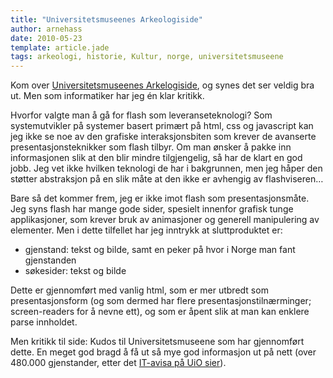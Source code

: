 ```yaml
---
title: "Universitetsmuseenes Arkeologiside"
author: arnehass
date: 2010-05-23
template: article.jade
tags: arkeologi, historie, Kultur, norge, universitetsmuseene
---
```


<p>Kom over <a href="http://www.unimus.no/arkeologi/">Universitetsmuseenes Arkelogiside</a>, og synes det ser veldig bra ut. Men som informatiker har jeg én klar kritikk.</p>
<p>Hvorfor valgte man å gå for flash som leveranseteknologi? Som systemutvikler på systemer basert primært på html, css og javascript kan jeg ikke se noe av den grafiske interaksjonsbiten som krever de avanserte presentasjonsteknikker som flash tilbyr. Om man ønsker å pakke inn informasjonen slik at den blir mindre tilgjengelig, så har de klart en god jobb. Jeg vet ikke hvilken teknologi de har i bakgrunnen, men jeg håper den støtter abstraksjon på en slik måte at den ikke er avhengig av flashviseren…</p>
<p>Bare så det kommer frem, jeg er ikke imot flash som presentasjonsmåte. Jeg syns flash har mange gode sider, spesielt innenfor grafisk tunge applikasjoner, som krever bruk av animasjoner og generell manipulering av elementer. Men i dette tilfellet har jeg inntrykk at sluttproduktet er:</p>
<ul>
<li>gjenstand: tekst og bilde, samt en peker på hvor i Norge man fant gjenstanden</li>
<li>søkesider: tekst og bilde</li>
</ul>
<p>Dette er gjennomført med vanlig html, som er mer utbredt som presentasjonsform (og som dermed har flere presentasjonstilnærminger; screen-readers for å nevne ett), og som er åpent slik at man kan enklere parse innholdet.</p>
<p>Men kritikk til side: Kudos til Universitetsmuseene som har gjennomført dette. En meget god bragd å få ut så mye god informasjon ut på nett (over 480.000 gjenstander,  etter det <a href="http://www.it-avisa.uio.no/nyheter/2010/arkeologi-base.html">IT-avisa på UiO sier</a>).</p>
